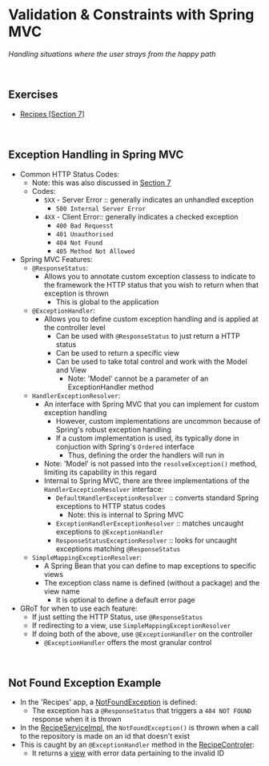 # Validation & Constraints with Spring MVC
*Handling situations where the user strays from the happy path*

<br>

## Exercises
* [Recipes [Section 7]](../07-spring-mvc-web-dev/exercises/recipes)

<br>

## Exception Handling in Spring MVC
* Common HTTP Status Codes:
    * Note: this was also discussed in [Section 7](https://github.com/JRSmiffy/spring/tree/main/content/07-spring-mvc-web-dev)
    * Codes:
        * `5XX` - Server Error :: generally indicates an unhandled exception
            * `500 Internal Server Error`
        * `4XX` - Client Error:: generally indicates a checked exception
            * `400 Bad Requesst`
            * `401 Unauthorised`
            * `404 Not Found`
            * `405 Method Not Allowed`
* Spring MVC Features:
    * `@ResponseStatus`:
        * Allows you to annotate custom exception classess to indicate to the framework the HTTP status that you wish to return when that exception is thrown
            * This is global to the application
    * `@ExceptionHandler`:
        * Allows you to define custom exception handling and is applied at the controller level
            * Can be used with `@ResponseStatus` to just return a HTTP status
            * Can be used to return a specific view
            * Can be used to take total control and work with the Model and View
                * Note: 'Model' cannot be a parameter of an ExceptionHandler method
    * `HandlerExceptionResolver`:
        * An interface with Spring MVC that you can implement for custom exception handling
            * However, custom implementations are uncommon because of Spring's robust exception handling
            * If a custom implementation is used, its typically done in conjuction with Spring's `Ordered` interface
                * Thus, defining the order the handlers will run in
        * Note: 'Model' is not passed into the `resolveException()` method, limiting its capability in this regard
        * Internal to Spring MVC, there are three implementations of the `HandlerExceptionResolver` interface:
            * `DefaultHandlerExceptionResolver` :: converts standard Spring exceptions to HTTP status codes
                * Note: this is internal to Spring MVC
            * `ExceptionHandlerExceptionResolver` :: matches uncaught exceptions to `@ExceptionHandler`
            * `ResponseStatusExceptionResolver` :: looks for uncaught exceptions matching `@ResponseStatus`
    * `SimpleMappingExceptionResolver`:
        * A Spring Bean that you can define to map exceptions to specific views
        * The exception class name is defined (without a package) and the view name
            * It is optional to define a default error page
* GRoT for when to use each feature:
    * If just setting the HTTP Status, use `@ResponseStatus`
    * If redirecting to a view, use `SimpleMappingExceptionResolver`
    * If doing both of the above, use `@ExceptionHandler` on the controller
        * `@ExceptionHandler` offers the most granular control 

<br>

## Not Found Exception Example
* In the 'Recipes' app, a [NotFoundException](../07-spring-mvc-web-dev/exercises/recipes/src/main/java/com/jrsmiffy/springguru/recipes/exception/NotFoundException.java) is defined:
    * The exception has a `@ResponseStatus` that triggers a `404 NOT FOUND` response when it is thrown
* In the [RecipeServiceImpl](../07-spring-mvc-web-dev/exercises/recipes/src/main/java/com/jrsmiffy/springguru/recipes/service/RecipeServiceImpl.java), the `NotFoundException()` is thrown when a call to the repository is made on an id that doesn't exist
* This is caught by an `@ExceptionHandler` method in the [RecipeControler](../07-spring-mvc-web-dev/exercises/recipes/src/main/java/com/jrsmiffy/springguru/recipes/controller/RecipeController.java):
    * It returns a [view](../07-spring-mvc-web-dev/exercises/recipes/src/main/resources/templates/not-found-error.html) with error data pertaining to the invalid ID